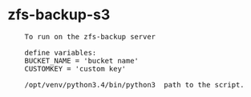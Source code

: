 # zfs-backup-s3

<pre>
    To run on the zfs-backup server
    
    define variables:
    BUCKET_NAME = 'bucket name'
    CUSTOMKEY = 'custom key'
    
    /opt/venv/python3.4/bin/python3  path to the script.
    
<pre>
